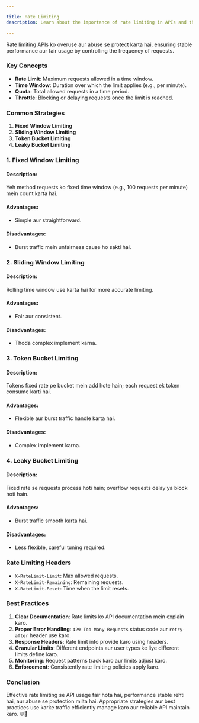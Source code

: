 ```yaml
---

title: Rate Limiting
description: Learn about the importance of rate limiting in APIs and the key strategies to implement it effectively.

---
```

Rate limiting APIs ko overuse aur abuse se protect karta hai, ensuring stable performance aur fair usage by controlling the frequency of requests.

### Key Concepts

- **Rate Limit**: Maximum requests allowed in a time window.
- **Time Window**: Duration over which the limit applies (e.g., per minute).
- **Quota**: Total allowed requests in a time period.
- **Throttle**: Blocking or delaying requests once the limit is reached.

### Common Strategies

1. **Fixed Window Limiting**
2. **Sliding Window Limiting**
3. **Token Bucket Limiting**
4. **Leaky Bucket Limiting**

### 1. Fixed Window Limiting

#### Description:
Yeh method requests ko fixed time window (e.g., 100 requests per minute) mein count karta hai.

#### Advantages:
- Simple aur straightforward.

#### Disadvantages:
- Burst traffic mein unfairness cause ho sakti hai.

### 2. Sliding Window Limiting

#### Description:
Rolling time window use karta hai for more accurate limiting.

#### Advantages:
- Fair aur consistent.

#### Disadvantages:
- Thoda complex implement karna.

### 3. Token Bucket Limiting

#### Description:
Tokens fixed rate pe bucket mein add hote hain; each request ek token consume karti hai.

#### Advantages:
- Flexible aur burst traffic handle karta hai.

#### Disadvantages:
- Complex implement karna.

### 4. Leaky Bucket Limiting

#### Description:
Fixed rate se requests process hoti hain; overflow requests delay ya block hoti hain.

#### Advantages:
- Burst traffic smooth karta hai.

#### Disadvantages:
- Less flexible, careful tuning required.

### Rate Limiting Headers

- `X-RateLimit-Limit`: Max allowed requests.
- `X-RateLimit-Remaining`: Remaining requests.
- `X-RateLimit-Reset`: Time when the limit resets.

### Best Practices

1. **Clear Documentation**: Rate limits ko API documentation mein explain karo.
2. **Proper Error Handling**: `429 Too Many Requests` status code aur `retry-after` header use karo.
3. **Response Headers**: Rate limit info provide karo using headers.
4. **Granular Limits**: Different endpoints aur user types ke liye different limits define karo.
5. **Monitoring**: Request patterns track karo aur limits adjust karo.
6. **Enforcement**: Consistently rate limiting policies apply karo.

### Conclusion

Effective rate limiting se API usage fair hota hai, performance stable rehti hai, aur abuse se protection milta hai. Appropriate strategies aur best practices use karke traffic efficiently manage karo aur reliable API maintain karo. 🌐🚀